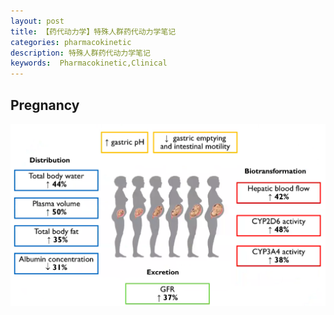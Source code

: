```yaml
---
layout: post
title: 【药代动力学】特殊人群药代动力学笔记
categories: pharmacokinetic
description: 特殊人群药代动力学笔记
keywords:  Pharmacokinetic,Clinical
---
```


## Pregnancy

![](https://github.com/WenruiTan/Wr.github.io/blob/master/images/posts/pharmacokinetic/PK%20in%20pregnancy.png?raw=true)
